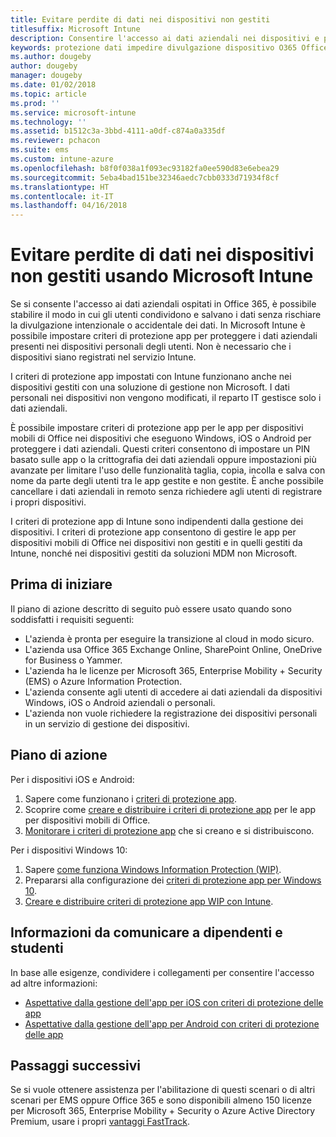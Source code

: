 ```yaml
---
title: Evitare perdite di dati nei dispositivi non gestiti
titlesuffix: Microsoft Intune
description: Consentire l'accesso ai dati aziendali nei dispositivi e proteggere i dati dalla divulgazione usando Microsoft Intune.
keywords: protezione dati impedire divulgazione dispositivo O365 Office 365
ms.author: dougeby
author: dougeby
manager: dougeby
ms.date: 01/02/2018
ms.topic: article
ms.prod: ''
ms.service: microsoft-intune
ms.technology: ''
ms.assetid: b1512c3a-3bbd-4111-a0df-c874a0a335df
ms.reviewer: pchacon
ms.suite: ems
ms.custom: intune-azure
ms.openlocfilehash: b8f0f038a1f093ec93182fa0ee590d83e6ebea29
ms.sourcegitcommit: 5eba4bad151be32346aedc7cbb0333d71934f8cf
ms.translationtype: HT
ms.contentlocale: it-IT
ms.lasthandoff: 04/16/2018
---
```

# <a name="prevent-data-leaks-on-non-managed-devices-using-microsoft-intune"></a>Evitare perdite di dati nei dispositivi non gestiti usando Microsoft Intune

Se si consente l'accesso ai dati aziendali ospitati in Office 365, è possibile stabilire il modo in cui gli utenti condividono e salvano i dati senza rischiare la divulgazione intenzionale o accidentale dei dati. In Microsoft Intune è possibile impostare criteri di protezione app per proteggere i dati aziendali presenti nei dispositivi personali degli utenti. Non è necessario che i dispositivi siano registrati nel servizio Intune. 

I criteri di protezione app impostati con Intune funzionano anche nei dispositivi gestiti con una soluzione di gestione non Microsoft. I dati personali nei dispositivi non vengono modificati, il reparto IT gestisce solo i dati aziendali. 

È possibile impostare criteri di protezione app per le app per dispositivi mobili di Office nei dispositivi che eseguono Windows, iOS o Android per proteggere i dati aziendali. Questi criteri consentono di impostare un PIN basato sulle app o la crittografia dei dati aziendali oppure impostazioni più avanzate per limitare l'uso delle funzionalità taglia, copia, incolla e salva con nome da parte degli utenti tra le app gestite e non gestite. È anche possibile cancellare i dati aziendali in remoto senza richiedere agli utenti di registrare i propri dispositivi. 

I criteri di protezione app di Intune sono indipendenti dalla gestione dei dispositivi. I criteri di protezione app consentono di gestire le app per dispositivi mobili di Office nei dispositivi non gestiti e in quelli gestiti da Intune, nonché nei dispositivi gestiti da soluzioni MDM non Microsoft. 

## <a name="before-you-begin"></a>Prima di iniziare

Il piano di azione descritto di seguito può essere usato quando sono soddisfatti i requisiti seguenti:
* L'azienda è pronta per eseguire la transizione al cloud in modo sicuro.
* L'azienda usa Office 365 Exchange Online, SharePoint Online, OneDrive for Business o Yammer.
* L'azienda ha le licenze per Microsoft 365, Enterprise Mobility + Security (EMS) o Azure Information Protection.
* L'azienda consente agli utenti di accedere ai dati aziendali da dispositivi Windows, iOS o Android aziendali o personali. 
* L'azienda non vuole richiedere la registrazione dei dispositivi personali in un servizio di gestione dei dispositivi. 

## <a name="action-plan"></a>Piano di azione

Per i dispositivi iOS e Android: 

1. Sapere come funzionano i [criteri di protezione app](app-protection-policy.md).
2. Scoprire come [creare e distribuire i criteri di protezione app](app-protection-policies.md) per le app per dispositivi mobili di Office. 
3. [Monitorare i criteri di protezione app](app-protection-policies-monitor.md) che si creano e si distribuiscono. 

Per i dispositivi Windows 10: 

1. Sapere [come funziona Windows Information Protection (WIP)](https://docs.microsoft.com/windows/threat-protection/windows-information-protection/protect-enterprise-data-using-wip). 
2. Prepararsi alla configurazione dei [criteri di protezione app per Windows 10](app-protection-policies-configure-windows-10.md).
3. [Creare e distribuire criteri di protezione app WIP con Intune](windows-information-protection-policy-create.md).

## <a name="what-to-tell-employees-and-students"></a>Informazioni da comunicare a dipendenti e studenti

In base alle esigenze, condividere i collegamenti per consentire l'accesso ad altre informazioni: 
* [Aspettative dalla gestione dell'app per iOS con criteri di protezione delle app](app-protection-enabled-apps-ios.md)
* [Aspettative dalla gestione dell'app per Android con criteri di protezione delle app](app-protection-enabled-apps-android.md) 

## <a name="next-steps"></a>Passaggi successivi

Se si vuole ottenere assistenza per l'abilitazione di questi scenari o di altri scenari per EMS oppure Office 365 e sono disponibili almeno 150 licenze per Microsoft 365, Enterprise Mobility + Security o Azure Active Directory Premium, usare i propri [vantaggi FastTrack](https://docs.microsoft.com/enterprise-mobility-security/solutions/enterprise-mobility-fasttrack-program). 